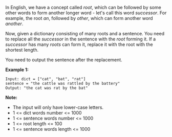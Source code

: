 In English, we have a concept called *root*, which can be followed by some other words to form another longer word - let's call this word *successor*. For example, the root *an*, followed by *other*, which can form another word *another*.

Now, given a dictionary consisting of many roots and a sentence. You need to replace all the *successor* in the sentence with the *root* forming it. If a *successor* has many *roots* can form it, replace it with the root with the shortest length.

You need to output the sentence after the replacement.

**Example 1:**
```
Input: dict = ["cat", "bat", "rat"]
sentence = "the cattle was rattled by the battery"
Output: "the cat was rat by the bat"
```

**Note:**
* The input will only have lower-case letters.
* 1 <= dict words number <= 1000
* 1 <= sentence words number <= 1000
* 1 <= root length <= 100
* 1 <= sentence words length <= 1000